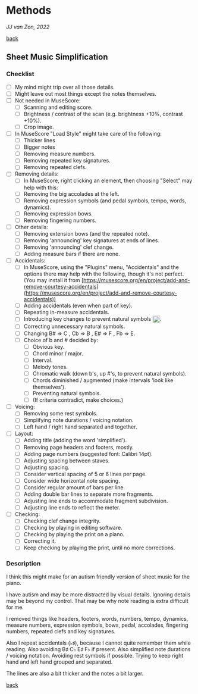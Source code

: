 Methods
=======

*JJ van Zon, 2022*

[back](./README.md)

Sheet Music Simplification
--------------------------

### Checklist

- [ ] My mind might trip over all those details.  
- [ ] Might leave out most things except the notes themselves.
- [ ] Not needed in MuseScore:
    - [ ] Scanning and editing score.  
    - [ ] Brightness / contrast of the scan (e.g. brightness +10%, contrast +10%).
    - [ ] Crop image.
- [ ] In MuseScore "Load Style" might take care of the following:
    - [ ] Thicker lines
    - [ ] Bigger notes
    - [ ] Removing measure numbers.
    - [ ] Removing repeated key signatures.
    - [ ] Removing repeated clefs.
- [ ] Removing details:
    - [ ] In MuseScore, right clicking an element, then choosing  "Select" may help with this:
    - [ ] Removing the big accolades at the left.
    - [ ] Removing expression symbols (and pedal symbols, tempo, words, dynamics).
    - [ ] Removing expression bows.
    - [ ] Removing fingering numbers.
- [ ] Other details:
    - [ ] Removing extension bows (and the repeated note).
    - [ ] Removing 'announcing' key signatures at ends of lines.
    - [ ] Removing 'announcing' clef change.
    - [ ] Adding measure bars if there are none.
- [ ] Accidentals:
    - [ ] In MuseScore, using the "Plugins" menu, "Accidentals" and the options there may help with the following, though it's not perfect. (You may install it from [https://musescore.org/en/project/add-and-remove-courtesy-accidentals](https://musescore.org/en/project/add-and-remove-courtesy-accidentals))
    - [ ] Adding accidentals (even when part of key).
    - [ ] Repeating in-measure accidentals.
    - [ ] Introducing key changes to prevent natural symbols <img src="https://jjvanzon.github.io/Piano-Playing-Docs/resources/natural-symbol.png" height="20" style="vertical-align:middle" />.
    - [ ] Correcting unnecessary natural symbols.
    - [ ] Changing B# => C , Cb => B , E# => F , Fb => E.
    - [ ] Choice of b and # decided by:
        - [ ] Obvious key.
        - [ ] Chord minor / major.
        - [ ] Interval.
        - [ ] Melody tones.
        - [ ] Chromatic walk (down b's, up #'s, to prevent natural symbols).
        - [ ] Chords diminished / augmented (make intervals 'look like themselves').
        - [ ] Preventing natural symbols.
        - [ ] (If criteria contradict, make choices.)
- [ ] Voicing:
    - [ ] Removing some rest symbols.
    - [ ] Simplifying note durations / voicing notation.
    - [ ] Left hand / right hand separated and together.
- [ ] Layout:
    - [ ] Adding title (adding the word 'simplified').
    - [ ] Removing page headers and footers, mostly.
    - [ ] Adding page numbers (suggested font: Calibri 14pt).
    - [ ] Adjusting spacing between staves.
    - [ ] Adjusting spacing.
    - [ ] Consider vertical spacing of 5 or 6 lines per page.
    - [ ] Consider wide horizontal note spacing.
    - [ ] Consider regular amount of bars per line.
    - [ ] Adding double bar lines to separate more fragments.
    - [ ] Adjusting line ends to accommodate fragment subdivision.
    - [ ] Adjusting line ends to reflect the meter.
- [ ] Checking:
    - [ ] Checking clef change integrity.
    - [ ] Checking by playing in editing software.
    - [ ] Checking by playing the print on a piano.
    - [ ] Correcting it.
    - [ ] Keep checking by playing the print, until no more corrections.

### Description

I think this might make for an autism friendly version of sheet music for the piano.

I have autism and may be more distracted by visual details. Ignoring details may be beyond my control. That may be why note reading is extra difficult for me.

I removed things like headers, footers, words, numbers, tempo, dynamics, measure numbers, expression symbols, bows, pedal, accolades, fingering numbers, repeated clefs and key signatures.

Also I repeat accidentals (♭♯), because I cannot quite remember them while reading. Also avoiding B♯ C♭ E♯ F♭ if present. Also simplified note durations / voicing notation. Avoiding rest symbols if possible. Trying to keep right hand and left hand grouped and separated.

The lines are also a bit thicker and the notes a bit larger.

[back](./README.md)

